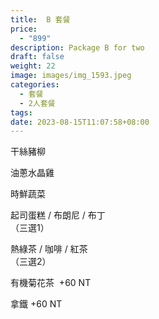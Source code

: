 ```yaml
---
title:  B 套餐  
price:
  - "899"
description: Package B for two
draft: false
weight: 22
image: images/img_1593.jpeg
categories:
  - 套餐
  - 2人套餐
tags:
date: 2023-08-15T11:07:58+08:00
---
```


  干絲豬柳 

  油蔥水晶雞      

  時鮮蔬菜 

 起司蛋糕 / 布朗尼 / 布丁   
   （三選1）

  熱綠茶 / 咖啡 / 紅茶   
  （三選2）

  有機菊花茶  +60  NT

  拿鐵 +60  NT